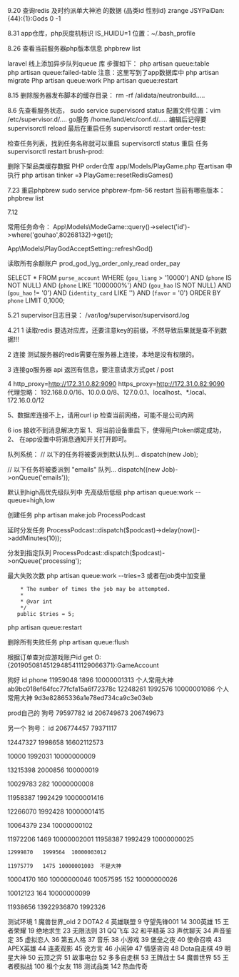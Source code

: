 9.20
查询redis 及时约派单大神池 的数据 {品类id  性别id}
zrange JSYPaiDan:{44}:{1}:Gods 0 -1

8.31
app仓库，php灰度机标识  IS_HUIDU=1
位置：~/.bash_profile


8.26
查看当前服务器php版本信息
phpbrew list

laravel 线上添加异步队列queue 库 
步骤如下：
php artisan queue:table  
php artisan queue:failed-table
注意：这里写到了app数据库中
php artisan migrate
Php artisan  queue:work
Php artisan  queue:restart

8.15
删除服务器发布脚本的缓存目录：
rm -rf /alidata/neutronbuild.....

8.6
先查看服务状态，
sudo service supervisord status
配置文件位置：vim /etc/supervisor.d/....
go服务 /home/land/etc/conf.d/.....
编辑后记得要 supervisorctl reload
最后在重启任务  supervisorctl restart order-test:

检查任务列表，找到任务名称就可以重启
supervisorctl status
重启 任务
supervisorctl restart brush-prod:

  
删除下架品类缓存数据
PHP order仓库  app/Models/PlayGame.php
在artisan 中执行 php artisan tinker  =》   PlayGame::resetRedisGames()

   7.23
   重启phpbrew
   sudo service phpbrew-fpm-56 restart
   当前有哪些版本：
   phpbrew list

   7.12

   常用任务命令：
   App\Models\ModeGame::query()->select('id')->where('gouhao',80268132)->get();

   App\Models\PlayGodAcceptSetting::refreshGod()

   读取所有余额账户
    prod_god_lyg_order_only_read order_pay

   SELECT * FROM `purse_account` WHERE (`gou_liang` > '10000') AND (`phone` IS NOT NULL) AND (`phone` LIKE '1000000%') AND (`gou_hao` IS NOT NULL) AND (`gou_hao` != '0') AND (`identity_card` LIKE '') AND (`favor` = '0') ORDER BY `phone` LIMIT 0,1000;

   
   5.21
   supervisor日志目录：
   /var/log/supervisor/supervisord.log

   4.21
   1 读取redis 要选对应库，还要注意key的前缀，不然导致后果就是查不到数据!!!

   2 连接 测试服务器的redis需要在服务器上连接，本地是没有权限的。

   3 连接go服务器 api 返回有信息，要注意请求方式get / post

   4  http_proxy=http://172.31.0.82:9090 https_proxy=http://172.31.0.82:9090
   代理忽略： 192.168.0.0/16、10.0.0.0/8、127.0.0.1、localhost、*.local、172.16.0.0/12

   
   5、数据库连接不上，请用curl ip 检查当前网络，可能不是公司内网

   6 ios 接收不到消息解决方案 1、将当前设备重启下，使得用户token绑定成功，  2、 在app设置中将消息通知开关打开即可。

   队列系统：
   // 以下的任务将被委派到默认队列...
   dispatch(new Job);

   // 以下任务将被委派到 "emails" 队列...
   dispatch((new Job)->onQueue('emails'));

   默认到high高优先级队列中  先高级后低级
   php artisan queue:work --queue=high,low

   创建任务
   php artisan make:job ProcessPodcast

   延时分发任务
    ProcessPodcast::dispatch($podcast)->delay(now()->addMinutes(10));

   分发到指定队列
    ProcessPodcast::dispatch($podcast)->onQueue('processing');

   最大失败次数
    php artisan queue:work --tries=3
   或者在job类中加变量

        * The number of times the job may be attempted.
        *
        * @var int
        */
       public $tries = 5;

   
   php artisan queue:restart

   删除所有失败任务
   php artisan queue:flush

   
   根据订单查对应游戏账户id
   get O:{20190508145129485411129066371}:GameAccount

   
   
   狗好    id             phone 
    11959048  1896  10000001313 个人常用大神  ab9bc018ef64fcc77fcfa15a6f72378c
    12248261  1992576   10000001086 个人常用大神 9d3e82865336a1e78ed734ca9c3e03eb

prod自己的 狗号 79597782
Id 206749673  206749673

另一个  狗号：
id 206774457  79371117

   12447327       1998658  16602112573
    
   10000     1992031  10000000009

   13215398  2000856  100000019

   10029783  282  10000000008

   11958387  1992429  10000001416

   12266070  1992428  10000001415

   10064379   234  10000000102

   11972206       1469    10000002001
   11958387       1992429   10000000025

    12999870   1999564  10000003012

    11975779   1475 10000001003  不是大神

   10004170  160  10000000046
   10057595 152  10000000026

   10012123  164  10000000099

   11938656  13922936870  1992326

测试环境
1 魔兽世界_old
2 DOTA2
4 英雄联盟
9 守望先锋001
14  300英雄
15  王者荣耀
19  绝地求生
23  无限法则
31  QQ飞车
32  和平精英
33  声优聊天
34  声音鉴定
35  虚拟恋人
36  第五人格
37  音乐
38  小游戏
39  堡垒之夜
40  使命召唤
43  APEX英雄
44  连麦观影
45  说方言
46  小闹钟
47  情感咨询
48  Dota自走棋
49  明星大神
50  云顶之弈
51  故事电台
52  多多自走棋
53  王牌战士
54  魔兽世界
55  王者模拟战
100 租个女友
118 测试品类
142 热血传奇
